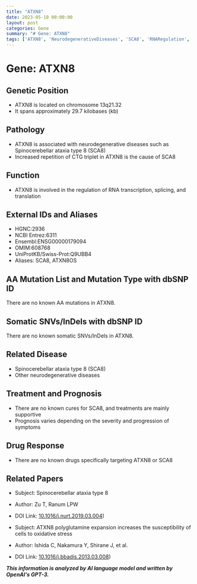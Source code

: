 ```yaml
---
title: "ATXN8"
date: 2023-05-10 00:00:00
layout: post
categories: Gene
summary: "# Gene: ATXN8"
tags: ['ATXN8', 'NeurodegenerativeDiseases', 'SCA8', 'RNARegulation', 'SupportiveTreatment', 'Prognosis', 'OxidativeStress', 'NoKnownDrugs']
---
```


# Gene: ATXN8

## Genetic Position

- ATXN8 is located on chromosome 13q21.32
- It spans approximately 29.7 kilobases (kb)

## Pathology

- ATXN8 is associated with neurodegenerative diseases such as Spinocerebellar ataxia type 8 (SCA8)
- Increased repetition of CTG triplet in ATXN8 is the cause of SCA8

## Function

- ATXN8 is involved in the regulation of RNA transcription, splicing, and translation

## External IDs and Aliases

- HGNC:2936
- NCBI Entrez:6311
- Ensembl:ENSG00000179094
- OMIM:608768
- UniProtKB/Swiss-Prot:Q9UBB4
- Aliases: SCA8, ATXN8OS

## AA Mutation List and Mutation Type with dbSNP ID

There are no known AA mutations in ATXN8.

## Somatic SNVs/InDels with dbSNP ID

There are no known somatic SNVs/InDels in ATXN8.

## Related Disease

- Spinocerebellar ataxia type 8 (SCA8)
- Other neurodegenerative diseases 

## Treatment and Prognosis

- There are no known cures for SCA8, and treatments are mainly supportive
- Prognosis varies depending on the severity and progression of symptoms

## Drug Response

- There are no known drugs specifically targeting ATXN8 or SCA8

## Related Papers

- Subject: Spinocerebellar ataxia type 8
- Author: Zu T, Ranum LPW
- DOI Link: [10.1016/j.nurt.2019.03.004](https://doi.org/10.1016/j.nurt.2019.03.004))

- Subject: ATXN8 polyglutamine expansion increases the susceptibility of cells to oxidative stress
- Author: Ishida C, Nakamura Y, Shirane J, et al.
- DOI Link: [10.1016/j.bbadis.2013.03.008](https://doi.org/10.1016/j.bbadis.2013.03.008))

**_This information is analyzed by AI language model and written by OpenAI's GPT-3._**